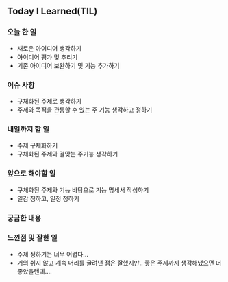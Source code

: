 ## Today I Learned(TIL)

### 오늘 한 일
- 새로운 아이디어 생각하기
- 아이디어 평가 및 추리기
- 기존 아이디어 보완하기 및 기능 추가하기

### 이슈 사항
- 구체화된 주제로 생각하기
- 주제와 목적을 관통할 수 있는 주 기능 생각하고 정하기

### 내일까지 할 일
- 주제 구체화하기
- 구체화된 주제와 걸맞는 주기능 생각하기

###  앞으로 해야할 일
- 구체화된 주제와 기능 바탕으로 기능 명세서 작성하기
- 일감 정하고, 일정 정하기

### 궁금한 내용

### 느낀점 및 잘한 일
- 주제 정하기는 너무 어렵다...
- 거의 쉬지 않고 계속 머리를 굴려낸 점은 잘했지만.. 좋은 주제까지 생각해냈으면 더 좋았을텐데....
